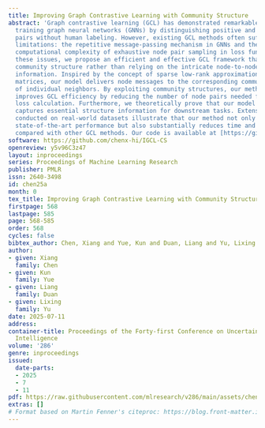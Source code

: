 ```yaml
---
title: Improving Graph Contrastive Learning with Community Structure
abstract: 'Graph contrastive learning (GCL) has demonstrated remarkable success in
  training graph neural networks (GNNs) by distinguishing positive and negative node
  pairs without human labeling. However, existing GCL methods often suffer from two
  limitations: the repetitive message-passing mechanism in GNNs and the quadratic
  computational complexity of exhaustive node pair sampling in loss function. To address
  these issues, we propose an efficient and effective GCL framework that leverages
  community structure rather than relying on the intricate node-to-node adjacency
  information. Inspired by the concept of sparse low-rank approximation of graph diffusion
  matrices, our model delivers node messages to the corresponding communities instead
  of individual neighbors. By exploiting community structures, our method significantly
  improves GCL efficiency by reducing the number of node pairs needed for contrastive
  loss calculation. Furthermore, we theoretically prove that our model effectively
  captures essential structure information for downstream tasks. Extensive experiments
  conducted on real-world datasets illustrate that our method not only achieves the
  state-of-the-art performance but also substantially reduces time and memory consumption
  compared with other GCL methods. Our code is available at [https://github.com/chenx-hi/IGCL-CS](https://github.com/chenx-hi/IGCL-CS).'
software: https://github.com/chenx-hi/IGCL-CS
openreview: y5v96C3z47
layout: inproceedings
series: Proceedings of Machine Learning Research
publisher: PMLR
issn: 2640-3498
id: chen25a
month: 0
tex_title: Improving Graph Contrastive Learning with Community Structure
firstpage: 568
lastpage: 585
page: 568-585
order: 568
cycles: false
bibtex_author: Chen, Xiang and Yue, Kun and Duan, Liang and Yu, Lixing
author:
- given: Xiang
  family: Chen
- given: Kun
  family: Yue
- given: Liang
  family: Duan
- given: Lixing
  family: Yu
date: 2025-07-11
address:
container-title: Proceedings of the Forty-first Conference on Uncertainty in Artificial
  Intelligence
volume: '286'
genre: inproceedings
issued:
  date-parts:
  - 2025
  - 7
  - 11
pdf: https://raw.githubusercontent.com/mlresearch/v286/main/assets/chen25a/chen25a.pdf
extras: []
# Format based on Martin Fenner's citeproc: https://blog.front-matter.io/posts/citeproc-yaml-for-bibliographies/
---
```

